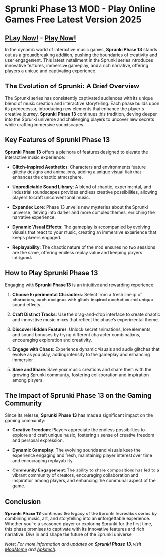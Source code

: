 # Sprunki Phase 13 MOD - Play Online Games Free Latest Version 2025

## [PLay Now!](https://modmeme.com/sprunki-phase-13/) - [Play Now!](https://apkitech.com/)

In the dynamic world of interactive music games, **Sprunki Phase 13** stands out as a groundbreaking addition, pushing the boundaries of creativity and user engagement. This latest installment in the Sprunki series introduces innovative features, immersive gameplay, and a rich narrative, offering players a unique and captivating experience.

## The Evolution of Sprunki: A Brief Overview

The Sprunki series has consistently captivated audiences with its unique blend of music creation and interactive storytelling. Each phase builds upon its predecessor, introducing new elements that enhance the player's creative journey. **Sprunki Phase 13** continues this tradition, delving deeper into the Sprunki universe and challenging players to uncover new secrets while crafting immersive soundscapes.

## Key Features of Sprunki Phase 13

**Sprunki Phase 13** offers a plethora of features designed to elevate the interactive music experience:

- **Glitch-Inspired Aesthetics**: Characters and environments feature glitchy designs and animations, adding a unique visual flair that enhances the chaotic atmosphere.

- **Unpredictable Sound Library**: A blend of chaotic, experimental, and industrial soundscapes provides endless creative possibilities, allowing players to craft unconventional music.

- **Expanded Lore**: Phase 13 unveils new mysteries about the Sprunki universe, delving into darker and more complex themes, enriching the narrative experience.

- **Dynamic Visual Effects**: The gameplay is accompanied by evolving visuals that react to your music, creating an immersive experience that keeps players engaged.

- **Replayability**: The chaotic nature of the mod ensures no two sessions are the same, offering endless replay value and keeping players intrigued.

## How to Play Sprunki Phase 13

Engaging with **Sprunki Phase 13** is an intuitive and rewarding experience:

1. **Choose Experimental Characters**: Select from a fresh lineup of characters, each designed with glitch-inspired aesthetics and unique sound effects.

2. **Craft Distinct Tracks**: Use the drag-and-drop interface to create chaotic and innovative music mixes that reflect the phase’s experimental theme.

3. **Discover Hidden Features**: Unlock secret animations, lore elements, and sound bonuses by trying different character combinations, encouraging exploration and creativity.

4. **Engage with Chaos**: Experience dynamic visuals and audio glitches that evolve as you play, adding intensity to the gameplay and enhancing immersion.

5. **Save and Share**: Save your music creations and share them with the growing Sprunki community, fostering collaboration and inspiration among players.

## The Impact of Sprunki Phase 13 on the Gaming Community

Since its release, **Sprunki Phase 13** has made a significant impact on the gaming community:

- **Creative Freedom**: Players appreciate the endless possibilities to explore and craft unique music, fostering a sense of creative freedom and personal expression.

- **Dynamic Gameplay**: The evolving sounds and visuals keep the experience engaging and fresh, maintaining player interest over time and encouraging replayability.

- **Community Engagement**: The ability to share compositions has led to a vibrant community of creators, encouraging collaboration and inspiration among players, and enhancing the communal aspect of the game.

## Conclusion

**Sprunki Phase 13** continues the legacy of the Sprunki Incredibox series by combining music, art, and storytelling into an unforgettable experience. Whether you're a seasoned player or exploring Sprunki for the first time, this phase promises to captivate with its innovative features and rich narrative. Dive in and shape the future of the Sprunki universe!

*Note: For more information and updates on **Sprunki Phase 13**, visit [ModMeme](https://modmeme.com/) and [Apkitech](https://apkitech.com/).*
